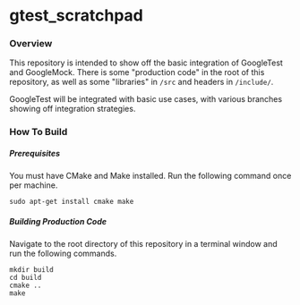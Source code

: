 # gtest_scratchpad

### Overview

This repository is intended to show off the basic integration of GoogleTest and GoogleMock. There is some "production code" in the root of this repository, as well as some "libraries" in `/src` and headers in `/include/`.

GoogleTest will be integrated with basic use cases, with various branches showing off integration strategies.

### How To Build

##### Prerequisites

You must have CMake and Make installed. Run the following command once per machine.

```
sudo apt-get install cmake make
```

##### Building Production Code

Navigate to the root directory of this repository in a terminal window and run the following commands.

```
mkdir build
cd build
cmake ..
make
```